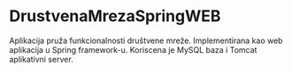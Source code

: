 # DrustvenaMrezaSpringWEB

Aplikacija pruža funkcionalnosti društvene mreže.
Implementirana kao web aplikacija u Spring framework-u.
Koriscena je MySQL baza i Tomcat aplikativni server.
